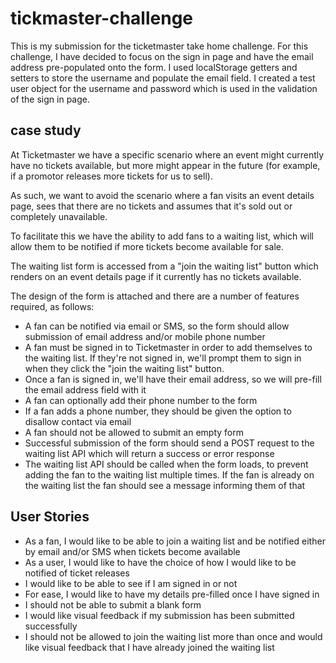 # tickmaster-challenge

This is my submission for the ticketmaster take home challenge.
For this challenge, I have decided to focus on the sign in page and have the email address pre-populated onto the form.
I used localStorage getters and setters to store the username and populate the email field.
I created a test user object for the username and password which is used in the validation of the sign in page.

## case study

At Ticketmaster we have a specific scenario where an event might currently have no tickets available, but more might appear in the future (for example, if a promotor releases more tickets for us to sell).

As such, we want to avoid the scenario where a fan visits an event details page, sees that there are no tickets and assumes that it's sold out or completely unavailable.

To facilitate this we have the ability to add fans to a waiting list, which will allow them to be notified if more tickets become available for sale.

The waiting list form is accessed from a "join the waiting list" button which renders on an event details page if it currently has no tickets available.

The design of the form is attached and there are a number of features required, as follows:

- A fan can be notified via email or SMS, so the form should allow submission of email address and/or mobile phone number
- A fan must be signed in to Ticketmaster in order to add themselves to the waiting list. If they're not signed in, we'll prompt them to sign in when they click the "join the waiting list" button.
- Once a fan is signed in, we'll have their email address, so we will pre-fill the email address field with it
- A fan can optionally add their phone number to the form
- If a fan adds a phone number, they should be given the option to disallow contact via email
- A fan should not be allowed to submit an empty form
- Successful submission of the form should send a POST request to the waiting list API which will return a success or error response
- The waiting list API should be called when the form loads, to prevent adding the fan to the waiting list multiple times. If the fan is already on the waiting list the fan should see a message informing them of that

## User Stories

- As a fan, I would like to be able to join a waiting list and be notified either by email and/or SMS when tickets become available
- As a user, I would like to have the choice of how I would like to be notified of ticket releases
- I would like to be able to see if I am signed in or not
- For ease, I would like to have my details pre-filled once I have signed in
- I should not be able to submit a blank form
- I would like visual feedback if my submission has been submitted successfully
- I should not be allowed to join the waiting list more than once and would like visual feedback that I have already joined the waiting list

